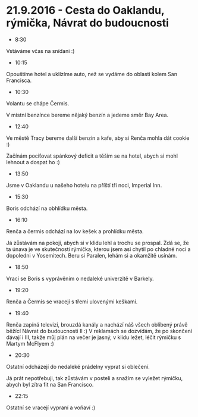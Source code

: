 # 21.9.2016 - Cesta do Oaklandu, rýmička, Návrat do budoucnosti

   * 8:30

Vstáváme včas na snídani :)

   * 10:15

Opouštíme hotel a uklízíme auto, než se vydáme do oblasti kolem San Francisca.

   * 10:30

Volantu se chápe Čermis.

V místní benzínce bereme nějaký benzín a jedeme směr Bay Area.

   * 12:40

Ve městě Tracy bereme další benzín a kafe, aby si Renča mohla dát cookie :)

Začínám pociťovat spánkový deficit a těším se na hotel, abych si mohl lehnout a dospat ho :)

   * 13:50

Jsme v Oaklandu u našeho hotelu na příští tři noci, Imperial Inn.

   * 15:30

Boris odchází na obhlídku města.

   * 16:10

Renča a čermis odchází na lov kešek a prohlídku města.

Já zůstávám na pokoji, abych si v klidu lehl a trochu se prospal. Zdá se, že ta únava je ve skutečnosti rýmička, kterou jsem asi chytil po chladné noci a dopoledni v Yosemitech. Beru si Paralen, lehám si a okamžitě usínám.

   * 18:50

Vrací se Boris s vyprávěním o nedaleké univerzitě v Barkely.

   * 19:20

Renča a Čermis se vracejí s třemi ulovenými keškami.

   * 19:40

Renča zapíná televizi, brouzdá kanály a nachází náš všech oblíbený právě běžící Návrat do budoucnosti II :) V reklamách se dozvídám, že po skončení dávají i III, takže můj plán na večer je jasný, v klidu ležet, léčit rýmičku s Martym McFlyem :)

   * 20:30

Ostatní odcházejí do nedaleké prádelny vyprat si oblečení.

Já prát nepotřebuji, tak zůstávám v posteli a snažím se vyležet rýmičku, abych byl zítra fit na San Francisco.

   * 22:15

Ostatní se vracejí vypraní a voňaví :)

